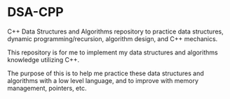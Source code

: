 # DSA-CPP
C++ Data Structures and Algorithms repository to practice data structures, dynamic programming/recursion, algorithm design, and C++ mechanics.

This repository is for me to implement my data structures and algorithms knowledge utilizing C++.

The purpose of this is to help me practice these data structures and algorithms with a low level language, and to improve 
with memory management, pointers, etc.
